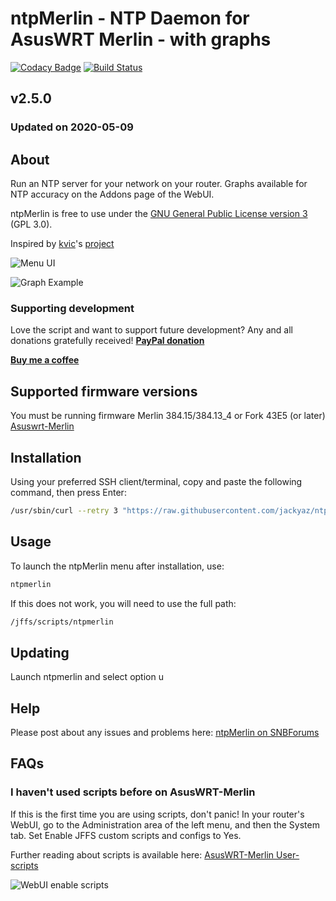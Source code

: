 # ntpMerlin - NTP Daemon for AsusWRT Merlin - with graphs
[![Codacy Badge](https://api.codacy.com/project/badge/Grade/1bc89c12c4bf44b49b28161f328e49b0)](https://www.codacy.com/app/jackyaz/ntpMerlin?utm_source=github.com&amp;utm_medium=referral&amp;utm_content=jackyaz/ntpMerlin&amp;utm_campaign=Badge_Grade)
[![Build Status](https://travis-ci.com/jackyaz/ntpMerlin.svg?branch=master)](https://travis-ci.com/jackyaz/ntpMerlin)

## v2.5.0
### Updated on 2020-05-09
## About
Run an NTP server for your network on your router. Graphs available for NTP accuracy on the Addons page of the WebUI.

ntpMerlin is free to use under the [GNU General Public License version 3](https://opensource.org/licenses/GPL-3.0) (GPL 3.0).

Inspired by [kvic](https://github.com/kvic-z)'s [project](https://github.com/kvic-z/goodies-asuswrt/wiki/Install-NTP-Daemon-for-Asuswrt-Merlin)

![Menu UI](https://puu.sh/DOJFc/f2a03e489b.png)

![Graph Example](https://puu.sh/DOJGn/1f7efed1d8.png)

### Supporting development
Love the script and want to support future development? Any and all donations gratefully received!
[**PayPal donation**](https://paypal.me/jackyaz21)

[**Buy me a coffee**](https://www.buymeacoffee.com/jackyaz)

## Supported firmware versions
You must be running firmware Merlin 384.15/384.13_4 or Fork 43E5 (or later) [Asuswrt-Merlin](https://asuswrt.lostrealm.ca/)

## Installation
Using your preferred SSH client/terminal, copy and paste the following command, then press Enter:

```sh
/usr/sbin/curl --retry 3 "https://raw.githubusercontent.com/jackyaz/ntpMerlin/master/ntpmerlin.sh" -o "/jffs/scripts/ntpmerlin" && chmod 0755 /jffs/scripts/ntpmerlin && /jffs/scripts/ntpmerlin install
```

## Usage
To launch the ntpMerlin menu after installation, use:
```sh
ntpmerlin
```

If this does not work, you will need to use the full path:
```sh
/jffs/scripts/ntpmerlin
```

## Updating
Launch ntpmerlin and select option u

## Help
Please post about any issues and problems here: [ntpMerlin on SNBForums](https://www.snbforums.com/threads/ntpmerlin-ntp-daemon-for-asuswrt-merlin.55756/)

## FAQs
### I haven't used scripts before on AsusWRT-Merlin
If this is the first time you are using scripts, don't panic! In your router's WebUI, go to the Administration area of the left menu, and then the System tab. Set Enable JFFS custom scripts and configs to Yes.

Further reading about scripts is available here: [AsusWRT-Merlin User-scripts](https://github.com/RMerl/asuswrt-merlin/wiki/User-scripts)

![WebUI enable scripts](https://puu.sh/A3wnG/00a43283ed.png)
